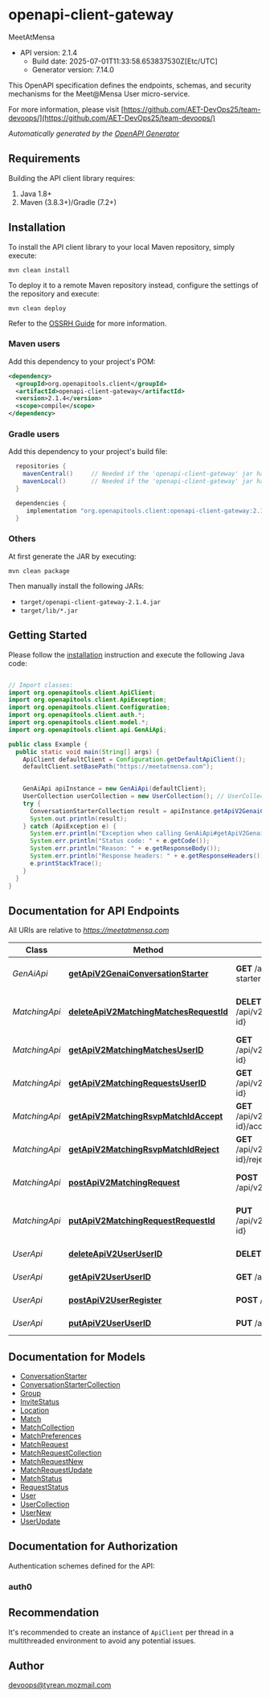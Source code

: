 # openapi-client-gateway

MeetAtMensa
- API version: 2.1.4
  - Build date: 2025-07-01T11:33:58.653837530Z[Etc/UTC]
  - Generator version: 7.14.0

This OpenAPI specification defines the endpoints, schemas, and security mechanisms
for the Meet@Mensa User micro-service. 

  For more information, please visit [https://github.com/AET-DevOps25/team-devoops/](https://github.com/AET-DevOps25/team-devoops/)

*Automatically generated by the [OpenAPI Generator](https://openapi-generator.tech)*


## Requirements

Building the API client library requires:
1. Java 1.8+
2. Maven (3.8.3+)/Gradle (7.2+)

## Installation

To install the API client library to your local Maven repository, simply execute:

```shell
mvn clean install
```

To deploy it to a remote Maven repository instead, configure the settings of the repository and execute:

```shell
mvn clean deploy
```

Refer to the [OSSRH Guide](http://central.sonatype.org/pages/ossrh-guide.html) for more information.

### Maven users

Add this dependency to your project's POM:

```xml
<dependency>
  <groupId>org.openapitools.client</groupId>
  <artifactId>openapi-client-gateway</artifactId>
  <version>2.1.4</version>
  <scope>compile</scope>
</dependency>
```

### Gradle users

Add this dependency to your project's build file:

```groovy
  repositories {
    mavenCentral()     // Needed if the 'openapi-client-gateway' jar has been published to maven central.
    mavenLocal()       // Needed if the 'openapi-client-gateway' jar has been published to the local maven repo.
  }

  dependencies {
     implementation "org.openapitools.client:openapi-client-gateway:2.1.4"
  }
```

### Others

At first generate the JAR by executing:

```shell
mvn clean package
```

Then manually install the following JARs:

* `target/openapi-client-gateway-2.1.4.jar`
* `target/lib/*.jar`

## Getting Started

Please follow the [installation](#installation) instruction and execute the following Java code:

```java

// Import classes:
import org.openapitools.client.ApiClient;
import org.openapitools.client.ApiException;
import org.openapitools.client.Configuration;
import org.openapitools.client.auth.*;
import org.openapitools.client.model.*;
import org.openapitools.client.api.GenAiApi;

public class Example {
  public static void main(String[] args) {
    ApiClient defaultClient = Configuration.getDefaultApiClient();
    defaultClient.setBasePath("https://meetatmensa.com");
    

    GenAiApi apiInstance = new GenAiApi(defaultClient);
    UserCollection userCollection = new UserCollection(); // UserCollection | Request Conversation starter for these users
    try {
      ConversationStarterCollection result = apiInstance.getApiV2GenaiConversationStarter(userCollection);
      System.out.println(result);
    } catch (ApiException e) {
      System.err.println("Exception when calling GenAiApi#getApiV2GenaiConversationStarter");
      System.err.println("Status code: " + e.getCode());
      System.err.println("Reason: " + e.getResponseBody());
      System.err.println("Response headers: " + e.getResponseHeaders());
      e.printStackTrace();
    }
  }
}

```

## Documentation for API Endpoints

All URIs are relative to *https://meetatmensa.com*

Class | Method | HTTP request | Description
------------ | ------------- | ------------- | -------------
*GenAiApi* | [**getApiV2GenaiConversationStarter**](docs/GenAiApi.md#getApiV2GenaiConversationStarter) | **GET** /api/v2/genai/conversation-starter | Request conversation starter
*MatchingApi* | [**deleteApiV2MatchingMatchesRequestId**](docs/MatchingApi.md#deleteApiV2MatchingMatchesRequestId) | **DELETE** /api/v2/matching/request/{request-id} | Delete MatchRequest with {request-id}
*MatchingApi* | [**getApiV2MatchingMatchesUserID**](docs/MatchingApi.md#getApiV2MatchingMatchesUserID) | **GET** /api/v2/matching/matches/{user-id} | Retrieve all matches for a {user-id}
*MatchingApi* | [**getApiV2MatchingRequestsUserID**](docs/MatchingApi.md#getApiV2MatchingRequestsUserID) | **GET** /api/v2/matching/requests/{user-id} | Retrieve all MatchRequests for a {user-id}
*MatchingApi* | [**getApiV2MatchingRsvpMatchIdAccept**](docs/MatchingApi.md#getApiV2MatchingRsvpMatchIdAccept) | **GET** /api/v2/matching/rsvp/{match-id}/accept | Accept invitation to a given match
*MatchingApi* | [**getApiV2MatchingRsvpMatchIdReject**](docs/MatchingApi.md#getApiV2MatchingRsvpMatchIdReject) | **GET** /api/v2/matching/rsvp/{match-id}/reject | Reject invitation to a given match
*MatchingApi* | [**postApiV2MatchingRequest**](docs/MatchingApi.md#postApiV2MatchingRequest) | **POST** /api/v2/matching/request/submit | Submit matching Request
*MatchingApi* | [**putApiV2MatchingRequestRequestId**](docs/MatchingApi.md#putApiV2MatchingRequestRequestId) | **PUT** /api/v2/matching/request/{request-id} | Update MatchRequest with {request-id}
*UserApi* | [**deleteApiV2UserUserID**](docs/UserApi.md#deleteApiV2UserUserID) | **DELETE** /api/v2/user/{user-id} | Delete User with {user-id}
*UserApi* | [**getApiV2UserUserID**](docs/UserApi.md#getApiV2UserUserID) | **GET** /api/v2/user/{user-id} | Retrieve User with {user-id}
*UserApi* | [**postApiV2UserRegister**](docs/UserApi.md#postApiV2UserRegister) | **POST** /api/v2/user/register | Register new User
*UserApi* | [**putApiV2UserUserID**](docs/UserApi.md#putApiV2UserUserID) | **PUT** /api/v2/user/{user-id} | Update User with {user-id}


## Documentation for Models

 - [ConversationStarter](docs/ConversationStarter.md)
 - [ConversationStarterCollection](docs/ConversationStarterCollection.md)
 - [Group](docs/Group.md)
 - [InviteStatus](docs/InviteStatus.md)
 - [Location](docs/Location.md)
 - [Match](docs/Match.md)
 - [MatchCollection](docs/MatchCollection.md)
 - [MatchPreferences](docs/MatchPreferences.md)
 - [MatchRequest](docs/MatchRequest.md)
 - [MatchRequestCollection](docs/MatchRequestCollection.md)
 - [MatchRequestNew](docs/MatchRequestNew.md)
 - [MatchRequestUpdate](docs/MatchRequestUpdate.md)
 - [MatchStatus](docs/MatchStatus.md)
 - [RequestStatus](docs/RequestStatus.md)
 - [User](docs/User.md)
 - [UserCollection](docs/UserCollection.md)
 - [UserNew](docs/UserNew.md)
 - [UserUpdate](docs/UserUpdate.md)


<a id="documentation-for-authorization"></a>
## Documentation for Authorization


Authentication schemes defined for the API:
<a id="auth0"></a>
### auth0



## Recommendation

It's recommended to create an instance of `ApiClient` per thread in a multithreaded environment to avoid any potential issues.

## Author

devoops@tyrean.mozmail.com


